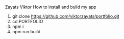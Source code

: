 Zayats Viktor
How to install and build my app

1. git clone https://github.com/viktorzayats/portfolio.git
2. cd PORTFOLIO
3. npm i
4. npm run build

